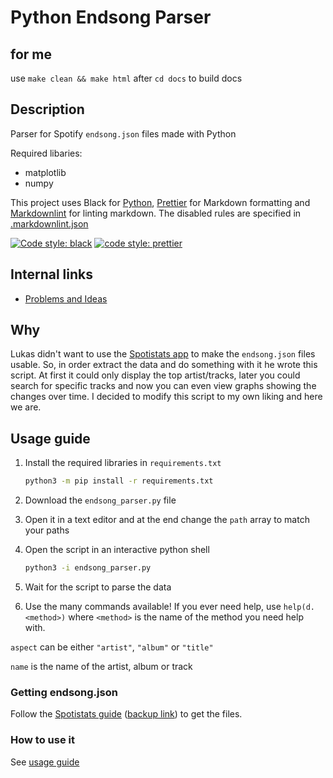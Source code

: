 # Python Endsong Parser

## for me

use `make clean && make html` after `cd docs` to build docs

## Description

Parser for Spotify `endsong.json` files made with Python

Required libaries:

- matplotlib
- numpy

This project uses Black for [Python](https://github.com/psf/black), [Prettier](https://github.com/prettier/prettier) for Markdown formatting and [Markdownlint](https://github.com/markdownlint/markdownlint) for linting markdown. The disabled rules are specified in [.markdownlint.json](.markdownlint.json)

[![Code style: black](https://img.shields.io/badge/code%20style-black-000000.svg)](https://github.com/psf/black) [![code style: prettier](https://img.shields.io/badge/code_style-prettier-ff69b4.svg?style=flat-square)](https://github.com/prettier/prettier)

## Internal links

- [Problems and Ideas](problems-and-ideas.md)

## Why

Lukas didn't want to use the [Spotistats app](https://spotistats.app/) to make the `endsong.json` files usable. So, in order extract the data and do something with it he wrote this script. At first it could only display the top artist/tracks, later you could search for specific tracks and now you can even view graphs showing the changes over time. I decided to modify this script to my own liking and here we are.

## Usage guide

1. Install the required libraries in `requirements.txt`

   ```bash
   python3 -m pip install -r requirements.txt
   ```

2. Download the `endsong_parser.py` file
3. Open it in a text editor and at the end change the `path` array to match your paths
4. Open the script in an interactive python shell

   ```bash
   python3 -i endsong_parser.py
   ```

5. Wait for the script to parse the data
6. Use the many commands available! If you ever need help, use `help(d.<method>)` where `<method>` is the name of the method you need help with.

`aspect` can be either `"artist"`, `"album"` or `"title"`

`name` is the name of the artist, album or track

### Getting endsong.json

Follow the [Spotistats guide](https://support.spotistats.app/import/guide/) ([backup link](https://web.archive.org/web/20210824223644/https://support.spotistats.app/import/guide/)) to get the files.

### How to use it

See [usage guide](usage.md)
